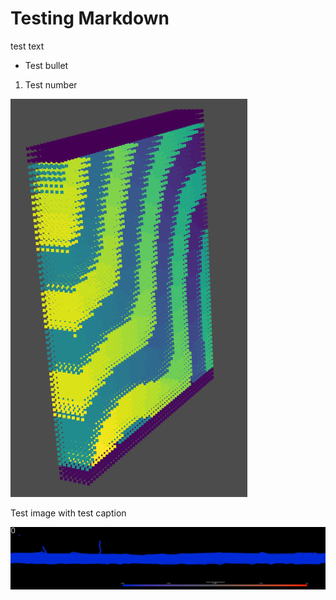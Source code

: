 # Testing Markdown

test text

- Test bullet
1. Test number

![Test image with test caption](ResearchExperience/image21.png)

Test image with test caption

![image3.gif](ResearchExperience/image3.gif)

